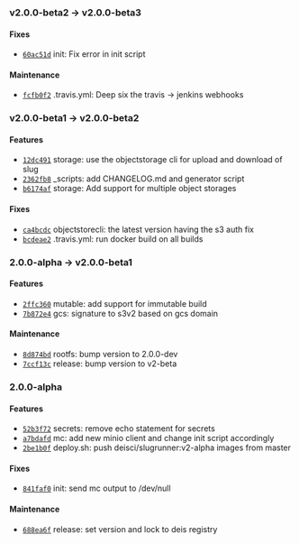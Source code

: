 ### v2.0.0-beta2 -> v2.0.0-beta3

#### Fixes

 - [`60ac51d`](https://github.com/deis/slugrunner/commit/60ac51d675f94a77963c3e34fcc9a44089953805) init: Fix error in init script

#### Maintenance

 - [`fcfb0f2`](https://github.com/deis/slugrunner/commit/fcfb0f208563231bb50f56d6056c18775ae4221c) .travis.yml: Deep six the travis -> jenkins webhooks

### v2.0.0-beta1 -> v2.0.0-beta2

#### Features

 - [`12dc491`](https://github.com/deis/slugrunner/commit/12dc491eec00604301cc72d1ee6c80f8cf030987) storage: use the objectstorage cli for upload and download of slug
 - [`2362fb8`](https://github.com/deis/slugrunner/commit/2362fb81921b437aeded5aa3703a69a499cd0eb1) _scripts: add CHANGELOG.md and generator script
 - [`b6174af`](https://github.com/deis/slugrunner/commit/b6174af8268af04832c9971e4505afd682133d19) storage: Add support for multiple object storages

#### Fixes

 - [`ca4bcdc`](https://github.com/deis/slugrunner/commit/ca4bcdc77a1174ad8d3032cae0c3c04f62f15ae9) objectstorecli: the latest version having the s3 auth fix
 - [`bcdeae2`](https://github.com/deis/slugrunner/commit/bcdeae2a895d506f1b54c1bdf54a8ec8d8161d1c) .travis.yml: run docker build on all builds

### 2.0.0-alpha -> v2.0.0-beta1

#### Features

 - [`2ffc360`](https://github.com/deis/slugrunner/commit/2ffc3609b34060259eba45daec957c41c8bb53e1) mutable: add support for immutable build
 - [`7b872e4`](https://github.com/deis/slugrunner/commit/7b872e4f32e28fb49698c18327f07055e5efe738) gcs: signature to s3v2 based on gcs domain

#### Maintenance

 - [`8d874bd`](https://github.com/deis/slugrunner/commit/8d874bd72d206960288aecfb9600a89c87c0dacb) rootfs: bump version to 2.0.0-dev
 - [`7ccf13c`](https://github.com/deis/slugrunner/commit/7ccf13c355ff1d7628b78c5cfd894fc6dbfdd4d7) release: bump version to v2-beta

### 2.0.0-alpha

#### Features

 - [`52b3f72`](https://github.com/deis/slugrunner/commit/52b3f7294b3212c5862962dbb5452cb6429f45e7) secrets:  remove echo statement for secrets
 - [`a7bdafd`](https://github.com/deis/slugrunner/commit/a7bdafd9b9dbd8dbf1191285a8d25b0a0a6f100c) mc:  add new minio client and change init script accordingly
 - [`2be1b0f`](https://github.com/deis/slugrunner/commit/2be1b0fcc8c9067c9c494cff9aff889b88ead27b) deploy.sh: push deisci/slugrunner:v2-alpha images from master

#### Fixes

 - [`841faf0`](https://github.com/deis/slugrunner/commit/841faf02194820ef24309da5fe9120055a07316d) init: send mc output to /dev/null

#### Maintenance

 - [`688ea6f`](https://github.com/deis/slugrunner/commit/688ea6f58b75b649f61994dc9bc0fb9ef4fd7d05) release: set version and lock to deis registry
